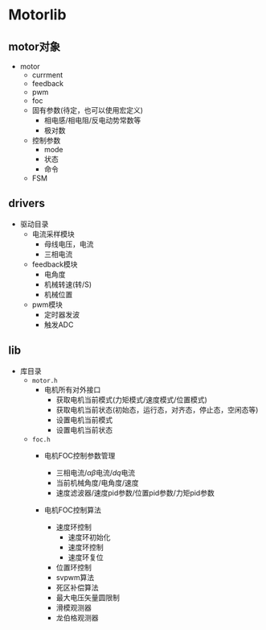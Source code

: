 # Motorlib
## motor对象
- motor
    - currment
    - feedback
    - pwm
    - foc
    - 固有参数(待定，也可以使用宏定义)
        - 相电感/相电阻/反电动势常数等
        - 极对数
    - 控制参数
        - mode
        - 状态
        - 命令
    - FSM

## drivers
- 驱动目录
    - 电流采样模块
        - 母线电压，电流
        - 三相电流
    - feedback模块
        - 电角度
        - 机械转速(转/S)
        - 机械位置
    - pwm模块
        - 定时器发波
        - 触发ADC
## lib
- 库目录
    - `motor.h`
        - 电机所有对外接口
            - 获取电机当前模式(力矩模式/速度模式/位置模式)
            - 获取电机当前状态(初始态，运行态，对齐态，停止态，空闲态等)
            - 设置电机当前模式
            - 设置电机当前状态
    - `foc.h`
        - 电机FOC控制参数管理
            - 三相电流/$\alpha\beta$电流/$dq$电流
            - 当前机械角度/电角度/速度
            - 速度滤波器/速度pid参数/位置pid参数/力矩pid参数
        
        - 电机FOC控制算法
            - 速度环控制
                - 速度环初始化
                - 速度环控制
                - 速度环复位
            - 位置环控制
            - svpwm算法
            - 死区补偿算法
            - 最大电压矢量圆限制
            - 滑模观测器
            - 龙伯格观测器